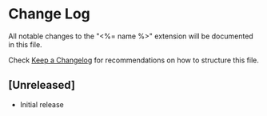 # Change Log

All notable changes to the "<%= name %>" extension will be documented in this file.

Check [Keep a Changelog](http://keepachangelog.com/) for recommendations on how to structure this file.

## [Unreleased]

- Initial release